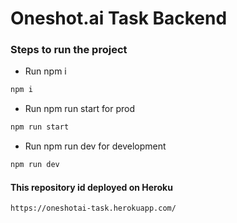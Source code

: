 # Oneshot.ai Task Backend

### Steps to run the project
- Run npm i
```sh
npm i
```
- Run npm run start for prod 
```sh
npm run start
```
- Run npm run dev for development
```sh
npm run dev 
```

#### This repository id deployed on Heroku
```sh
https://oneshotai-task.herokuapp.com/
```
